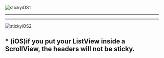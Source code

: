 ![stickyiOS1](http://odu43tbrk.bkt.clouddn.com/stickyiOS1.jpeg)



-------




-------




![stickyiOS2](http://odu43tbrk.bkt.clouddn.com/stickyiOS2.jpeg)



## * (iOS)if you put your ListView inside a ScrollView, the headers will not be sticky.

